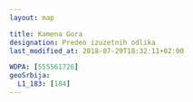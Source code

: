 ```yaml
---
layout: map

title: Kamena Gora
designation: Predeo izuzetnih odlika
last_modified_at: 2018-07-29T18:32:11+02:00

WDPA: [555561726]
geoSrbija:
  L1_183: [184]
---
```

